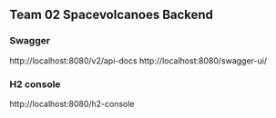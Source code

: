 ## Team 02 Spacevolcanoes Backend

### Swagger

http://localhost:8080/v2/api-docs
http://localhost:8080/swagger-ui/

### H2 console

http://localhost:8080/h2-console
